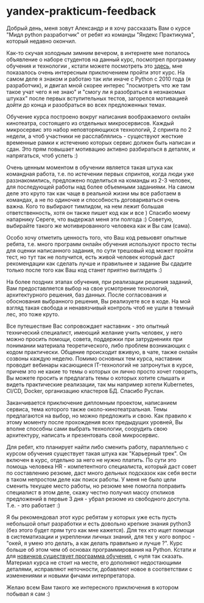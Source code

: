 # yandex-prakticum-feedback

Добрый день, меня зовут Александр и я хочу рассказать Вам о курсе "Мидл python разработчик" от ребят из команды "Яндекс Практикума", который недавно окончил.

Как-то скучая холодным зимним вечером, в интернете мне попалось объявление о наборе студентов на данный курс, посмотрел программу обучения и технологии , кстати можете посмотреть это [здесь](https://practicum.yandex.ru/middle-python/), мне показалось очень интересным приключением пройти этот курс. На самом деле я знаком и работаю так или иначе с Python c 2010 года (я разработчик), и двигал мной скорее интерес "посмотреть что же там такое учат чего я не знаю" и "смогу ли я разобраться в незнакомых штуках" после первых вступительных тестов, загорелся мотивацией дойти до конца и разобраться во всех предложенных темах.

Обучение курса построено вокруг написания воображаемого онлайн кинотеатра, состоящего из отдельных микросервисов. Каждый микросервис это набор неповторяющихся технологий, 2 спринта по 2 недели, а чтоб участники не расслаблялись - существуют жесткие временные рамки к истечению которых сервис должен быть написан и сдан. Это прям повышает мотивацию активно разбираться в деталях, и напрягаться, чтоб успеть :)

Очень ценным моментом в обучении является такая штука как командная работа, т.е. по истечении первых спринтов, когда люди уже раззнакомились, предложено поделиться на команды из 2-3 человек, для последующей работы над более объемными заданиями. На самом деле это круто так как чаще в реальной жизни мы все работаем в командах, а не по одиночке и способность договариваться очень важна. Кого то выбирают тимлидом, на нем лежит большая ответственность, хотя он также пишет код как и все ) Спасибо моему напарнику Сереге, что выдержал меня эти полгода :) Советую, выбирайте такого же мотивированного человека как и Вы сам (сама).

Особо хочу отметить ценность того, что Ваш код ревьювят опытные ребята, т.е. много программ онлайн обучения используют просто тесты для оценки написанного задания, по сути трешовый код может пройти тест, но тут так не получится, есть живой человек который даст рекомендации как сделать лучше и правильнее и задание Вы сдадите только после того как Ваш код станет приятно выглядеть :)

На более поздних этапах обучения, при реализации решения заданий, Вам предоставляется выбор на свое усмотрение технологий, архитектурного решения, баз данных. После согласования и обоснования выбранного решения, Вы реализуете все в коде. На мой взгляд такая свобода и ненавязчивый контроль чтоб не ушли в темный лес, это тоже круто.

Все путешествие Вас сопровождает наставник - это опытный технический специалист, имеющий желание учить человек, у него можно просить помощи, совета, поддержки при затруднениях при понимании материала теоретического, либо проблем возникающих с кодом практически. Общение происходит вживую, в чате, также онлайн созвоны каждую неделю.
Помимо основных тем курса, наставник проводит вебинары касающиеся IT-технологий не затронутых в курсе, причем это не какие то темы о которых он лично просто хочет говорить, Вы можете просить и предлагать темы о которых хотите слышать и видеть практические реализации, так мы например хотели Kubernetes, CI/CD, Docker, организацию кластеров БД. Спасибо Руслан.

Заканчивается приключение дипломным проектом, написанием сервиса, тема которого также около-кинотеатральная. Темы предлагаются на выбор, но можно предложить и свою. Как правило к этому моменту после прохождения всех предыдущих уровней, Вы вполне способны сами выбрать технологии, соорудить свою архитектуру, написать и презентовать свой микросервис.

Для ребят, кто планирует найти либо сменить работу, параллельно с курсом обучения существует такая штука как "Карьерный трек". Он включен в курс, отдельно за него не нужно платить. По сути это помощь человека HR - компетентного специалиста, который даст совет по составлению резюме, даст много дельных подсказок как себя вести в таком непростом деле как поиск работы.
У меня не было цели сменить текущее место работы, но резюме мне помогла поправить специалист в этом деле, скажу честно получил массу откликов предложений  в первые 3 дня - убрал резюме из свободного доступа. Т.е. - это работает :)

Я бы рекомендовал этот курс ребятам у которых уже есть пусть небольшой опыт разработки и есть довольно крепкие знания python3 (без этого будет прям туго как мне кажется). Для тех кто ищет помощи в систематизации и укреплении личных знаний, для тех у кого вопрос - "окей, я умею это делать, а как делать правильно и лучше ?". 
Курс больше об этом чем об основах программирования на Python. Кстати и для [новичков существует программа обучения](https://practicum.yandex.ru/backend-developer/), с нуля так сказать.
Материал курса не стоит на месте, его дополняют недостающими деталями, исправляют неточности, добавляют новое в соответствии с изменениями и новыми фичами интерпретатора.

Желаю всем Вам такого же интересного приключения в котором побывал я сам :)

